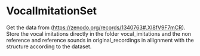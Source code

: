 # VocalImitationSet
Get the data from (https://zenodo.org/records/1340763#.XI8fV9F7mCR).
Store the vocal imitations directly in the folder vocal_imitations and the non reference and reference sounds in original_recordings in allignment with the structure according to the dataset.



